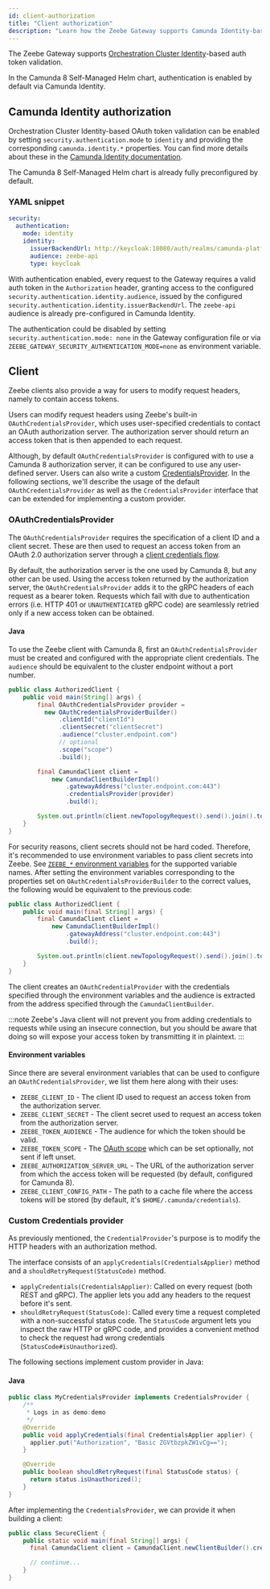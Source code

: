 ```yaml
---
id: client-authorization
title: "Client authorization"
description: "Learn how the Zeebe Gateway supports Camunda Identity-based auth token validation."
---
```


The Zeebe Gateway supports [Orchestration Cluster Identity](/components/identity/identity-introduction.md)-based auth token validation.

In the Camunda 8 Self-Managed Helm chart, authentication is enabled by default via Camunda Identity.

## Camunda Identity authorization

Orchestration Cluster Identity-based OAuth token validation can be enabled by setting `security.authentication.mode` to `identity` and providing the corresponding `camunda.identity.*` properties. You can find more details about these in the [Camunda Identity documentation](/self-managed/components/management-identity/miscellaneous/configuration-variables.md#core-configuration).

The Camunda 8 Self-Managed Helm chart is already fully preconfigured by default.

### YAML snippet

```yaml
security:
  authentication:
    mode: identity
    identity:
      issuerBackendUrl: http://keycloak:18080/auth/realms/camunda-platform
      audience: zeebe-api
      type: keycloak
```

With authentication enabled, every request to the Gateway requires a valid auth token in the `Authorization` header, granting access to the configured `security.authentication.identity.audience`, issued by the configured `security.authentication.identity.issuerBackendUrl`. The `zeebe-api` audience is already pre-configured in Camunda Identity.

The authentication could be disabled by setting `security.authentication.mode: none` in the Gateway configuration file or via `ZEEBE_GATEWAY_SECURITY_AUTHENTICATION_MODE=none` as environment variable.

## Client

Zeebe clients also provide a way for users to modify request headers, namely to contain access tokens.

Users can modify request headers using Zeebe's built-in `OAuthCredentialsProvider`, which uses user-specified credentials to contact an OAuth authorization server. The authorization server should return an access token that is then appended to each request.

Although, by default `OAuthCredentialsProvider` is configured with to use a Camunda 8 authorization server, it can be configured to use any user-defined server. Users can also write a custom [CredentialsProvider](https://github.com/camunda/camunda/blob/main/clients/java/src/main/java/io/camunda/zeebe/client/CredentialsProvider.java). In the following sections, we'll describe the usage of the default `OAuthCredentialsProvider` as well as the `CredentialsProvider` interface that can be extended for implementing a custom provider.

### OAuthCredentialsProvider

The `OAuthCredentialsProvider` requires the specification of a client ID and a client secret. These are then used to request an access token from an OAuth 2.0 authorization server through a [client credentials flow](https://tools.ietf.org/html/rfc6749#section-4.4).

By default, the authorization server is the one used by Camunda 8, but any other can be used. Using the access token returned by the authorization server, the `OAuthCredentialsProvider` adds it to the gRPC headers of each request as a bearer token. Requests which fail with due to authentication errors (i.e. HTTP 401 or `UNAUTHENTICATED` gRPC code) are seamlessly retried only if a new access token can be obtained.

#### Java

To use the Zeebe client with Camunda 8, first an `OAuthCredentialsProvider` must be created and configured with the appropriate client credentials. The `audience` should be equivalent to the cluster endpoint without a port number.

```java
public class AuthorizedClient {
    public void main(String[] args) {
        final OAuthCredentialsProvider provider =
          new OAuthCredentialsProviderBuilder()
              .clientId("clientId")
              .clientSecret("clientSecret")
              .audience("cluster.endpoint.com")
              // optional
              .scope("scope")
              .build();

        final CamundaClient client =
            new CamundaClientBuilderImpl()
                .gatewayAddress("cluster.endpoint.com:443")
                .credentialsProvider(provider)
                .build();

        System.out.println(client.newTopologyRequest().send().join().toString());
    }
}
```

For security reasons, client secrets should not be hard coded. Therefore, it's recommended to use environment variables to pass client secrets into Zeebe. See [`ZEEBE_*` environment variables](#environment-variables) for the supported variable names. After setting the environment variables corresponding to the properties set on `OAuthCredentialsProviderBuilder` to the correct values, the following would be equivalent to the previous code:

```java
public class AuthorizedClient {
    public void main(final String[] args) {
        final CamundaClient client =
            new CamundaClientBuilderImpl()
                .gatewayAddress("cluster.endpoint.com:443")
                .build();

        System.out.println(client.newTopologyRequest().send().join().toString());
    }
}
```

The client creates an `OAuthCredentialProvider` with the credentials specified through the environment variables and the audience is extracted from the address specified through the `CamundaClientBuilder`.

:::note
Zeebe's Java client will not prevent you from adding credentials to requests while using an insecure connection, but you should be aware that doing so will expose your access token by transmitting it in plaintext.
:::

#### Environment variables

Since there are several environment variables that can be used to configure an `OAuthCredentialsProvider`, we list them here along with their uses:

- `ZEEBE_CLIENT_ID` - The client ID used to request an access token from the authorization server.
- `ZEEBE_CLIENT_SECRET` - The client secret used to request an access token from the authorization server.
- `ZEEBE_TOKEN_AUDIENCE` - The audience for which the token should be valid.
- `ZEEBE_TOKEN_SCOPE` - The [OAuth scope](https://oauth.net/2/scope/) which can be set optionally, not sent if left unset.
- `ZEEBE_AUTHORIZATION_SERVER_URL` - The URL of the authorization server from which the access token will be requested (by default, configured for Camunda 8).
- `ZEEBE_CLIENT_CONFIG_PATH` - The path to a cache file where the access tokens will be stored (by default, it's `$HOME/.camunda/credentials`).

### Custom Credentials provider

As previously mentioned, the `CredentialProvider`'s purpose is to modify the HTTP headers with an authorization method.

The interface consists of an `applyCredentials(CredentialsApplier)` method and a `shouldRetryRequest(StatusCode)` method.

- `applyCredentials(CredentialsApplier)`: Called on every request (both REST and gRPC). The applier lets you add any headers to the request before it's sent.
- `shouldRetryRequest(StatusCode)`: Called every time a request completed with a non-successful status code. The `StatusCode` argument lets you inspect the raw HTTP or gRPC code, and provides a convenient method to check the request had wrong credentials (`StatusCode#isUnauthorized`).

The following sections implement custom provider in Java:

#### Java

```java
public class MyCredentialsProvider implements CredentialsProvider {
    /**
     * Logs in as demo:demo
     */
    @Override
    public void applyCredentials(final CredentialsApplier applier) {
      applier.put("Authorization", "Basic ZGVtbzpkZW1vCg==");
    }

    @Override
    public boolean shouldRetryRequest(final StatusCode status) {
      return status.isUnauthorized();
    }
}
```

After implementing the `CredentialsProvider`, we can provide it when building a client:

```java
public class SecureClient {
    public static void main(final String[] args) {
      final CamundaClient client = CamundaClient.newClientBuilder().credentialsProvider(new MyCredentialsProvider()).build();

      // continue...
    }
}
```

